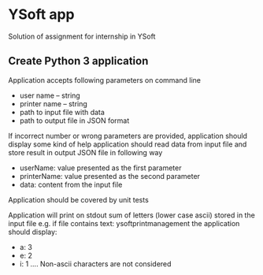 # YSoft app
Solution of assignment for internship in YSoft

## Create Python 3 application

Application accepts following parameters on command line
* user name – string
* printer name – string
* path to input file with data
* path to output file in JSON format

If incorrect number or wrong parameters are provided, application should display some kind of help
application should read data from input file and store result in output JSON file in following way
* userName: value presented as the first parameter
* printerName: value presented as the second parameter
* data: content from the input file

Application should be covered by unit tests

Application will print on stdout sum of letters (lower case ascii) stored in the input file
  e.g. if file contains text: ysoftprintmanagement
  the application should display:
  * a: 3
  * e: 2
  * i: 1
....
Non-ascii characters are not considered
